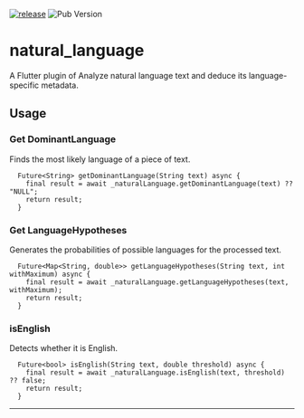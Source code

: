 [![release](https://github.com/Daviswww/natural_language/actions/workflows/action.yaml/badge.svg?branch=main)](https://github.com/Daviswww/natural_language/actions/workflows/action.yaml)
![Pub Version](https://img.shields.io/pub/v/natural_language)

# natural_language
A Flutter plugin of Analyze natural language text and deduce its language-specific metadata.

## Usage

### Get DominantLanguage
Finds the most likely language of a piece of text.

```
  Future<String> getDominantLanguage(String text) async {
    final result = await _naturalLanguage.getDominantLanguage(text) ?? "NULL";
    return result;
  }
```

### Get LanguageHypotheses
Generates the probabilities of possible languages for the processed text.

```
  Future<Map<String, double>> getLanguageHypotheses(String text, int withMaximum) async {
    final result = await _naturalLanguage.getLanguageHypotheses(text, withMaximum);
    return result;
  }
```


### isEnglish
Detects whether it is English.

```
  Future<bool> isEnglish(String text, double threshold) async {
    final result = await _naturalLanguage.isEnglish(text, threshold) ?? false;
    return result;
  }
```

--------------------------------------------------------------------------------

